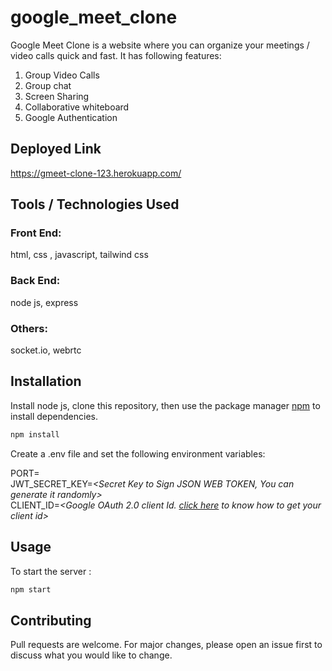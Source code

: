 # google_meet_clone

Google Meet Clone is a website where you can organize your meetings / video calls quick and fast. It has following features:

1. Group Video Calls
2. Group chat
3. Screen Sharing
4. Collaborative whiteboard
5. Google Authentication 

## Deployed Link
https://gmeet-clone-123.herokuapp.com/


## Tools / Technologies Used

### Front End:

html, css , javascript, tailwind css

### Back End:

node js, express

### Others:

socket.io, webrtc

## Installation

Install node js, clone this repository, then use the package manager [npm](https://www.npmjs.com/package/npm) to install dependencies.

```bash
npm install
```

Create a .env file and set the following environment variables:

PORT=*<Port Number>*  
JWT_SECRET_KEY=*<Secret Key to Sign JSON WEB TOKEN, You can generate it randomly>*  
CLIENT_ID=*<Google OAuth 2.0 client Id. [click here](https://developers.google.com/identity/gsi/web/guides/get-google-api-clientid#get_your_google_api_client_id) to know how to get your client id>*

## Usage
  
To start the server :  
  
```bash
npm start
```

## Contributing
Pull requests are welcome. For major changes, please open an issue first to discuss what you would like to change.

